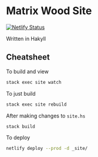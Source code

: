 # Matrix Wood Site

[![Netlify Status](https://api.netlify.com/api/v1/badges/7bdffce3-479c-4446-b146-38185e2b9270/deploy-status)](https://app.netlify.com/sites/matrixwood/deploys)

Written in Hakyll

## Cheatsheet

To build and view

```sh
stack exec site watch
```

To just build

```sh
stack exec site rebuild
```

After making changes to `site.hs`

```sh
stack build
```

To deploy

```sh
netlify deploy --prod -d _site/
```

